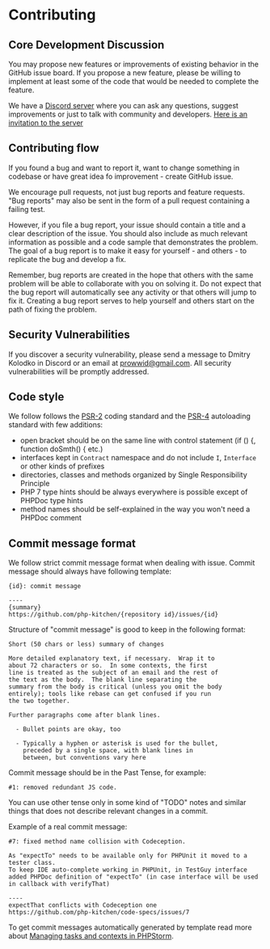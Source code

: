 # Contributing


## Core Development Discussion
You may propose new features or improvements of existing behavior in the GitHub issue board. If you propose a new feature, please be willing to implement at least some of the code that would be needed to complete the feature.

We have a [Discord server](https://discordapp.com/) where you can ask any questions, suggest improvements or just to talk with community and developers. [Here is an invitation to the server](https://discord.gg/Ez5VZhC) 

## Contributing flow
If you found a bug and want to report it, want to change something in codebase or have great idea fo improvement - create GitHub issue.

We encourage pull requests, not just bug reports and feature requests. "Bug reports" may also be sent in the form of a pull request containing a failing test.

However, if you file a bug report, your issue should contain a title and a clear description of the issue. You should also include as much relevant information as possible and a code sample that demonstrates the problem. The goal of a bug report is to make it easy for yourself - and others - to replicate the bug and develop a fix.

Remember, bug reports are created in the hope that others with the same problem will be able to collaborate with you on solving it. Do not expect that the bug report will automatically see any activity or that others will jump to fix it. Creating a bug report serves to help yourself and others start on the path of fixing the problem.

## Security Vulnerabilities
If you discover a security vulnerability, please send a message to Dmitry Kolodko in Discord or an email at prowwid@gmail.com. All security vulnerabilities will be promptly addressed.

## Code style
We follow follows the [PSR-2](https://github.com/php-fig/fig-standards/blob/master/accepted/PSR-2-coding-style-guide.md) coding standard and the [PSR-4](https://github.com/php-fig/fig-standards/blob/master/accepted/PSR-4-autoloader.md) autoloading standard with few additions:
- open bracket should be on the same line with control statement (if () {, function doSmth() { etc.)
- interfaces kept in `Contract` namespace and do not include `I`, `Interface` or other kinds of prefixes
- directories, classes and methods organized by Single Responsibility Principle
- PHP 7 type hints should be always everywhere is possible except of PHPDoc type hints
- method names should be self-explained in the way you won't need a PHPDoc comment

## Commit message format 
We follow strict commit message format when dealing with issue. Commit message should always have following template:
```
{id}: commit message

----
{summary}
https://github.com/php-kitchen/{repository id}/issues/{id}
```
Structure of "commit message" is good to keep in the following format:
```
Short (50 chars or less) summary of changes

More detailed explanatory text, if necessary.  Wrap it to
about 72 characters or so.  In some contexts, the first
line is treated as the subject of an email and the rest of
the text as the body.  The blank line separating the
summary from the body is critical (unless you omit the body
entirely); tools like rebase can get confused if you run
the two together.

Further paragraphs come after blank lines.

  - Bullet points are okay, too

  - Typically a hyphen or asterisk is used for the bullet,
    preceded by a single space, with blank lines in
    between, but conventions vary here
```
Commit message should be in the Past Tense, for example:
```
#1: removed redundant JS code.
```
You can use other tense only in some kind of "TODO" notes and similar things that does not describe relevant changes in a commit.

Example of a real commit message:
```
#7: fixed method name collision with Codeception.

As "expectTo" needs to be available only for PHPUnit it moved to a tester class.
To keep IDE auto-complete working in PHPUnit, in TestGuy interface added PHPDoc definition of "expectTo" (in case interface will be used in callback with verifyThat)

----
expectThat conflicts with Codeception one
https://github.com/php-kitchen/code-specs/issues/7
```

To get commit messages automatically generated by template read more about [Managing tasks and contexts in PHPStorm](https://www.jetbrains.com/help/phpstorm/managing-tasks-and-contexts.html).